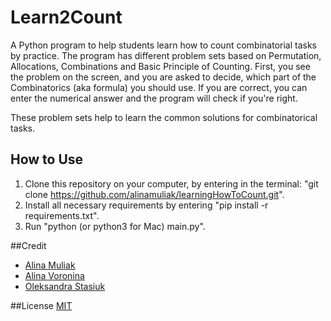 # Learn2Count
A Python program to help students learn how to count combinatorial tasks by practice.
The program has different problem sets based on Permutation, Allocations, Combinations and Basic Principle of Counting.
First, you see the problem on the screen, and you are asked to decide, which part of the Combinatorics (aka formula) you should use.
If you are correct, you can enter the numerical answer and the program will check if you're right.

These problem sets help to learn the common solutions for combinatorical tasks.

## How to Use
1. Clone this repository on your computer, by entering in the terminal:
"git clone https://github.com/alinamuliak/learningHowToCount.git".
2. Install all necessary requirements by entering "pip install -r requirements.txt".
3. Run "python (or python3 for Mac) main.py".

##Credit
- [Alina Muliak](https://github.com/alinamuliak)
- [Alina Voronina](https://github.com/linvieson)
- [Oleksandra Stasiuk](https://github.com/oleksadobush)

##License
[MIT](https://github.com/alinamuliak/learningHowToCount/blob/main/LICENSE)

